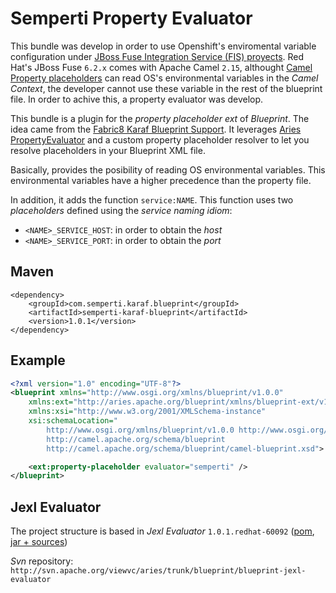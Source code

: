 # Semperti Property Evaluator

This bundle was develop in order to use Openshift's enviromental variable configuration under [JBoss Fuse Integration Service (FIS) proyects](https://docs.openshift.com/enterprise/3.1/using_images/xpaas_images/fuse.html).
Red Hat's JBoss Fuse `6.2.x` comes with Apache Camel `2.15`, althought [Camel Property placeholders](http://camel.apache.org/using-propertyplaceholder.html) can read OS's environmental variables in the _Camel Context_, the
developer cannot use these variable in the rest of the blueprint file. In order to achive this, a property evaluator was develop.

This bundle is a plugin for the _property placeholder ext_ of _Blueprint_. The idea came from the [Fabric8 Karaf Blueprint Support](https://fabric8.io/guide/karaf.html#fabric8-karaf-blueprint-support).
It leverages [Aries PropertyEvaluator](https://github.com/apache/aries/blob/trunk/blueprint/blueprint-core/src/main/java/org/apache/aries/blueprint/ext/evaluator/PropertyEvaluator.java)
and a custom property placeholder resolver to let you resolve placeholders in your Blueprint XML file.

Basically, provides the posibility of reading OS environmental variables. This environmental variables have a higher precedence than the property file.

In addition, it adds the function `service:NAME`. This function uses two _placeholders_ defined using the _service naming idiom_:

* `<NAME>_SERVICE_HOST`: in order to obtain the _host_
* `<NAME>_SERVICE_PORT`: in order to obtain the _port_

## Maven

```
<dependency>
    <groupId>com.semperti.karaf.blueprint</groupId>
    <artifactId>semperti-karaf-blueprint</artifactId>
    <version>1.0.1</version>
</dependency>
```

## Example

```xml
<?xml version="1.0" encoding="UTF-8"?>
<blueprint xmlns="http://www.osgi.org/xmlns/blueprint/v1.0.0"
    xmlns:ext="http://aries.apache.org/blueprint/xmlns/blueprint-ext/v1.5.0"
    xmlns:xsi="http://www.w3.org/2001/XMLSchema-instance"
    xsi:schemaLocation="
        http://www.osgi.org/xmlns/blueprint/v1.0.0 http://www.osgi.org/xmlns/blueprint/v1.0.0/blueprint.xsd
        http://camel.apache.org/schema/blueprint
        http://camel.apache.org/schema/blueprint/camel-blueprint.xsd">

    <ext:property-placeholder evaluator="semperti" />
</blueprint>
```

## Jexl Evaluator

The project structure is based in _Jexl Evaluator_ `1.0.1.redhat-60092` ([pom](https://maven.repository.redhat.com/ga/org/apache/aries/blueprint/org.apache.aries.blueprint.jexl.evaluator/1.0.1.redhat-60092/org.apache.aries.blueprint.jexl.evaluator-1.0.1.redhat-60092.pom), [jar + sources](https://maven.repository.redhat.com/ga/org/apache/aries/blueprint/org.apache.aries.blueprint.jexl.evaluator/1.0.1.redhat-60092/org.apache.aries.blueprint.jexl.evaluator-1.0.1.redhat-60092-sources.jar))

_Svn_ repository: `http://svn.apache.org/viewvc/aries/trunk/blueprint/blueprint-jexl-evaluator`
